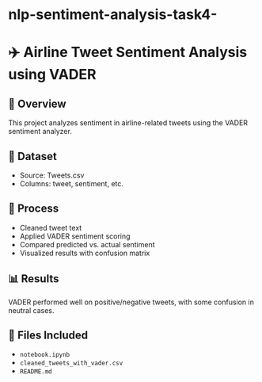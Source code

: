 # nlp-sentiment-analysis-task4-
# ✈️ Airline Tweet Sentiment Analysis using VADER

## 📘 Overview
This project analyzes sentiment in airline-related tweets using the VADER sentiment analyzer.

## 📂 Dataset
- Source: Tweets.csv
- Columns: tweet, sentiment, etc.

## 🔧 Process
- Cleaned tweet text
- Applied VADER sentiment scoring
- Compared predicted vs. actual sentiment
- Visualized results with confusion matrix

## 📊 Results
VADER performed well on positive/negative tweets, with some confusion in neutral cases.

## 📎 Files Included
- `notebook.ipynb`
- `cleaned_tweets_with_vader.csv`
- `README.md`